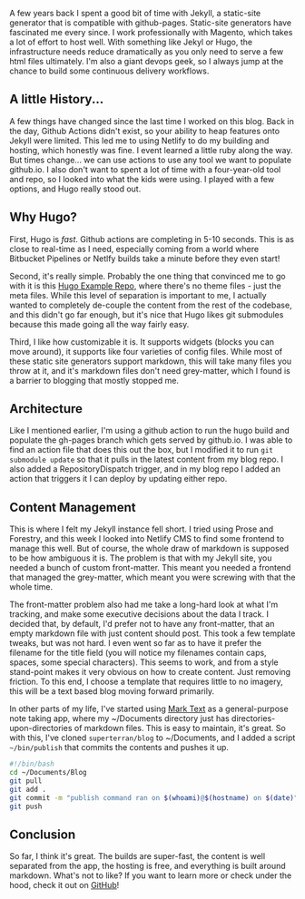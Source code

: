 A few years back I spent a good bit of time with Jekyll, a static-site generator that is compatible with github-pages. Static-site generators have fascinated me every since. I work professionally with Magento, which takes a lot of effort to host well. With something like Jekyl or Hugo, the infrastructure needs reduce dramatically as you only need to serve a few html files ultimately. I'm also a giant devops geek, so I always jump at the chance to build some continuous delivery workflows.

## A little History...

A few things have changed since the last time I worked on this blog. Back in the day, Github Actions didn't exist, so your ability to heap features onto Jekyll were limited. This led me to using Netlify to do my building and hosting, which honestly was fine. I event learned a little ruby along the way. But times change... we can use actions to use any tool we want to populate github.io. I also don't want to spent a lot of time with a four-year-old tool and repo, so I looked into what the kids were using. I played with a few options, and Hugo really stood out.

## Why Hugo?

First, Hugo is _fast_. Github actions are completing in 5-10 seconds. This is as close to real-time as I need, especially coming from a world where Bitbucket Pipelines or Netlfy builds take a minute before they even start! 

Second, it's really simple. Probably the one thing that convinced me to go with it is this [Hugo Example Repo](https://github.com/gohugoio/hugoBasicExample), where there's no theme files - just the meta files. While this level of separation is important to me, I actually wanted to completely de-couple the content  from the rest of the codebase, and this didn't go far enough, but it's nice that Hugo likes git submodules because this made going all the way fairly easy.

Third, I like how customizable it is. It supports widgets (blocks you can move around), it supports like four varieties of config files. While most of these static site generators support markdown, this will take many files you throw at it, and it's markdown files don't need grey-matter, which I found is a barrier to blogging that mostly stopped me.

## Architecture

Like I mentioned earlier, I'm using a github action to run the hugo build and populate the gh-pages branch which gets served by github.io. I was able to find an action file that does this out the box, but I modified it to run `git submodule update` so that it pulls in the latest content from my blog repo. I also added a RepositoryDispatch trigger, and in my blog repo I added an action that triggers it I can deploy by updating either repo. 

## Content Management

This is where I felt my Jekyll instance fell short. I tried using Prose and Forestry, and this week I looked into Netlify CMS to find some frontend to manage this well. But of course, the whole draw of markdown is supposed to be how ambiguous it is. The problem is that with my Jekyll site, you needed a bunch of custom front-matter. This meant you needed a frontend that managed the grey-matter, which meant you were screwing with that the whole time.

The front-matter problem also had me take a long-hard look at what I'm tracking, and make some executive decisions about the data I track. I decided that, by default, I'd prefer not to have any front-matter, that an empty markdown file with just content should post. This took a few template tweaks, but was not hard. I even went so far as to have it prefer the filename for the title field (you will notice my filenames contain caps, spaces, some special characters). This seems to work, and from a style stand-point makes it very obvious on how to create content. Just removing friction. To this end, I choose a template that requires little to no imagery, this will be a text based blog moving forward primarily. 

In other parts of my life, I've started using [Mark Text](https://marktext.app/) as a general-purpose note taking app, where my ~/Documents directory just has directories-upon-directories of markdown files. This is easy to maintain, it's great. So with this, I've cloned `superterran/blog` to ~/Documents, and I added a script `~/bin/publish` that commits the contents and pushes it up.

```bash
#!/bin/bash
cd ~/Documents/Blog
git pull
git add .
git commit -m "publish command ran on $(whoami)@$(hostname) on $(date)"
git push
```

## Conclusion

So far, I think it's great. The builds are super-fast, the content is well separated from the app, the hosting is free, and everything is built around markdown. What's not to like? If you want to learn more or check under the hood, check it out on [GitHub](https://github.com/superterran/superterran.github.io)!
